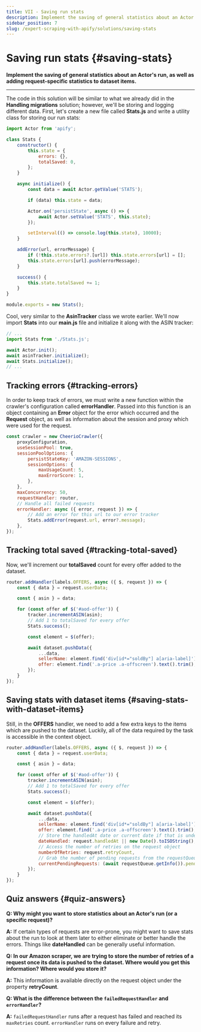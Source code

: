 ```yaml
---
title: VII - Saving run stats
description: Implement the saving of general statistics about an Actor's run, as well as adding request-specific statistics to dataset items.
sidebar_position: 7
slug: /expert-scraping-with-apify/solutions/saving-stats
---
```


# Saving run stats {#saving-stats}

**Implement the saving of general statistics about an Actor's run, as well as adding request-specific statistics to dataset items.**

---

The code in this solution will be similar to what we already did in the **Handling migrations** solution; however, we'll be storing and logging different data. First, let's create a new file called **Stats.js** and write a utility class for storing our run stats:

```js
import Actor from 'apify';

class Stats {
    constructor() {
        this.state = {
            errors: {},
            totalSaved: 0,
        };
    }

    async initialize() {
        const data = await Actor.getValue('STATS');

        if (data) this.state = data;

        Actor.on('persistState', async () => {
            await Actor.setValue('STATS', this.state);
        });

        setInterval(() => console.log(this.state), 10000);
    }

    addError(url, errorMessage) {
        if (!this.state.errors?.[url]) this.state.errors[url] = [];
        this.state.errors[url].push(errorMessage);
    }

    success() {
        this.state.totalSaved += 1;
    }
}

module.exports = new Stats();
```

Cool, very similar to the **AsinTracker** class we wrote earlier. We'll now import **Stats** into our **main.js** file and initialize it along with the ASIN tracker:

```js
// ...
import Stats from './Stats.js';

await Actor.init();
await asinTracker.initialize();
await Stats.initialize();
// ...
```

## Tracking errors {#tracking-errors}

In order to keep track of errors, we must write a new function within the crawler's configuration called **errorHandler**. Passed into this function is an object containing an **Error** object for the error which occurred and the **Request** object, as well as information about the session and proxy which were used for the request.

```js
const crawler = new CheerioCrawler({
    proxyConfiguration,
    useSessionPool: true,
    sessionPoolOptions: {
        persistStateKey: 'AMAZON-SESSIONS',
        sessionOptions: {
            maxUsageCount: 5,
            maxErrorScore: 1,
        },
    },
    maxConcurrency: 50,
    requestHandler: router,
    // Handle all failed requests
    errorHandler: async ({ error, request }) => {
        // Add an error for this url to our error tracker
        Stats.addError(request.url, error?.message);
    },
});
```

## Tracking total saved {#tracking-total-saved}

Now, we'll increment our **totalSaved** count for every offer added to the dataset.

```js
router.addHandler(labels.OFFERS, async ({ $, request }) => {
    const { data } = request.userData;

    const { asin } = data;

    for (const offer of $('#aod-offer')) {
        tracker.incrementASIN(asin);
        // Add 1 to totalSaved for every offer
        Stats.success();

        const element = $(offer);

        await dataset.pushData({
            ...data,
            sellerName: element.find('div[id*="soldBy"] a[aria-label]').text().trim(),
            offer: element.find('.a-price .a-offscreen').text().trim(),
        });
    }
});
```

## Saving stats with dataset items {#saving-stats-with-dataset-items}

Still, in the **OFFERS** handler, we need to add a few extra keys to the items which are pushed to the dataset. Luckily, all of the data required by the task is accessible in the context object.

```js
router.addHandler(labels.OFFERS, async ({ $, request }) => {
    const { data } = request.userData;

    const { asin } = data;

    for (const offer of $('#aod-offer')) {
        tracker.incrementASIN(asin);
        // Add 1 to totalSaved for every offer
        Stats.success();

        const element = $(offer);

        await dataset.pushData({
            ...data,
            sellerName: element.find('div[id*="soldBy"] a[aria-label]').text().trim(),
            offer: element.find('.a-price .a-offscreen').text().trim(),
            // Store the handledAt date or current date if that is undefined
            dateHandled: request.handledAt || new Date().toISOString(),
            // Access the number of retries on the request object
            numberOfRetries: request.retryCount,
            // Grab the number of pending requests from the requestQueue
            currentPendingRequests: (await requestQueue.getInfo()).pendingRequestCount,
        });
    }
});
```

## Quiz answers {#quiz-answers}

**Q: Why might you want to store statistics about an Actor's run (or a specific request)?**

**A:** If certain types of requests are error-prone, you might want to save stats about the run to look at them later to either eliminate or better handle the errors. Things like **dateHandled** can be generally useful information.

**Q: In our Amazon scraper, we are trying to store the number of retries of a request once its data is pushed to the dataset. Where would you get this information? Where would you store it?**

**A:** This information is available directly on the request object under the property **retryCount**.

**Q: What is the difference between the `failedRequestHandler` and `errorHandler`?**

**A:** `failedRequestHandler` runs after a request has failed and reached its `maxRetries` count. `errorHandler` runs on every failure and retry.
